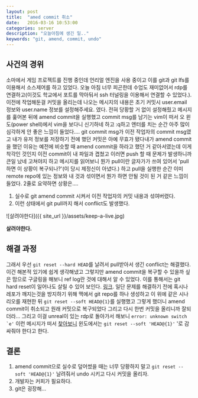 ```yaml
---
layout: post
title:  "amed commit 취소"
date:   2016-03-16 10:53:00
categories: server
description: "오늘아침에 생긴 일.."
keywords: "git, amend, commit, undo"
---
```


## 사건의 경위

소마에서 게임 프로젝트를 진행 중인데 언리얼 엔진을 사용 중이고 이를 git과 git lfs를 이용해서 소스제어를 하고 있었다. 오늘 아침 너무 피곤한데 수업도 재미없어서 rdp를 연결하고(이것도 학교에서 포트를 막아둬서 ssh 터널링을 이용해서 연결할 수 있었다.). 이전에 작업해둔걸 커밋을 올리는데 나오는 메시지의 내용은 초기 커밋시 user.email 정보와 user.name 정보를 설정해주세요. 였다. 전혀 당황할 거 없이 설정해줬고 메시지를 훑어본 뒤에 amend commit을 실행했고 commit msg를 남기는 vim이 떠서 오 윈도(power shell)에서 vim을 보다니 신기하네 하고 :q하고 엔터를 치는 순간 아주 많이 심각하게 안 좋은 느낌이 들었다…. git commit msg가 이전 작업자의 commit msg였고 내가 유저 정보를 저장하기 전에 했던 커밋은 아예 무효가 됐다내가 amend commit을 했던 이유는 예전에 비슷할 때 amend commit을 하라고 했던 거 같아서였는데 이게 착각인 것인지 이전 commit이 내 파일과 겹쳤고 이러면 push 할 때 문제가 발생하니까 큰일 났네 고쳐야지 하고 메시지를 읽어보니 뭔가 pull이란 글자가가 쓰여 있어서 'pull 하면 이 상황이 복구되나?'(이 당시 제정신이 아녔다.) 하고 pull을 실행한 순간 이미 remote repo에 있는 정보와 내 것과 섞이면서 뭔가 하면 안될 것이 된 거 같은 느낌이 들었다. 2줄로 요약하면 상황은….

1. 실수로 git amend commit 시켜서 이전 작업자의 커밋 내용과 섞여버렸다.
1. 이런 상태에서 git pull까지 해서 conflict도 발생했다.


![살려야한다]({{ site_url }}/assets/keep-a-live.jpg)

**살려야한다.**

## 해결 과정

그래서 우선 ```git reset --hard HEAD```를 날려서 pull받아서 생긴 conflict는 해결했다. 이건 해본적 있기에 쉽게 생각해냈고 그렇지만 amend commit을 복구할 수 있을까 싶은 맘으로 구글링을 해보니 ref log란 것에 대해서 알 수 있었다. 이를 통해서는 git  hard reset이 일어나도 살릴 수 있어 보인다. [링크](https://git-scm.com/book/ko/v1/Git%EC%9D%98-%EB%82%B4%EB%B6%80-%EC%9A%B4%EC%98%81-%EB%B0%8F-%EB%8D%B0%EC%9D%B4%ED%84%B0-%EB%B3%B5%EA%B5%AC). 일단 문제를 해결하기 전에 혹시나 레포가 깨지는것을 방지하기 위해 맥에서 git repo를 하나 생성하고 이 위에 같은 시나리오를 재현한 뒤 ```git reset --soft HEAD@{1}```를 실행했고 그렇게 했더니 amend commit이 취소되고 원래 커밋으로 복구되었다 그리고 다시 한번 커밋을 올리니까 잘되더라... 그리고 이걸 unreal이 있는 rdp로 돌아가서 해보니 ```error: unknown switch `e'``` 이런 메시지가 떠서 [찾아보니](https://github.com/dahlbyk/posh-git/issues/106) 윈도에서는 ```git reset --soft 'HEAD@{1}'``` '로 감싸줘야 한다고 한다.


## 결론

1. amend commit으로 실수로 덮어썼을 때는 너무 당황하지 말고 ```git reset --soft 'HEAD@{1}'``` 날려줘서 undo 시키고 다시 커밋을 올리자.
1. 개발자는 커피가 필요하다.
1. git은 굉장해...
